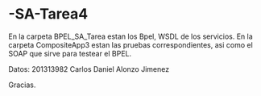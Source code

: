 # -SA-Tarea4
En la carpeta BPEL_SA_Tarea estan los Bpel, WSDL de los servicios.
En la carpeta CompositeApp3 estan las pruebas correspondientes, asi como el SOAP que sirve para testear el BPEL.

Datos:
201313982
Carlos Daniel Alonzo Jimenez

Gracias.
